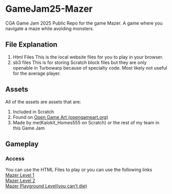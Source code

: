 # GameJam25-Mazer
CGA Game Jam 2025 Public Repo for the game Mazer. A game where you navigate a maze while avoiding monsters.

## File Explanation
1. Html Files
   This is the local website files for you to play in your browser.
2. sb3 files
   This is for storing Scratch block files but they are only openable in Turbowarp because of specialty code. Most likely not useful for the average player.
## Assets
All of the assets are assets that are:
 1. Included in Scratch
 2. Found on [Open Game Art (opengameart.org)](opengameart.org)
 3. Made by me(Kalokit_Homes555 on Scratch) or the rest of my team in this Game Jam
## Gameplay


### Access
You can use the HTML Files to play or you can use the following links  
[Mazer Level 1](https://kaloriesw.github.io/GameJam25-Mazer/Mazer(lvl1).html)  
[Mazer Level 2](https://kaloriesw.github.io/GameJam25-Mazer/Mazer(lvl2).html)  
[Mazer Playground Level(you can't die)](https://kaloriesw.github.io/GameJam25-Mazer/Mazer(PlaygroundLevel).html)

